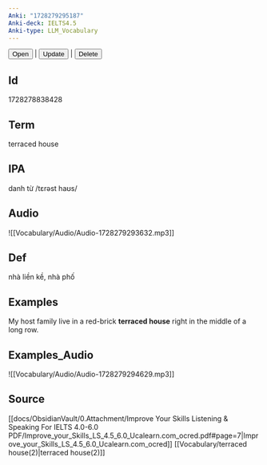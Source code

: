 ```yaml
---
Anki: "1728279295187"
Anki-deck: IELTS4.5
Anki-type: LLM_Vocabulary
---
```

<button class="anki-btn-open">Open</button> | <button class="anki-btn-update">Update</button> | <button class="anki-btn-delete">Delete</button>

## Id
1728278838428
## Term
terraced house
## IPA
danh từ /tɛrəst haʊs/
## Audio
 ![[Vocabulary/Audio/Audio-1728279293632.mp3]]
## Def
 nhà liền kề, nhà phố

## Examples
My host family live in a red-brick **terraced house** right in the middle of a long row. 

## Examples_Audio
![[Vocabulary/Audio/Audio-1728279294629.mp3]]
## Source
 [[docs/ObsidianVault/0.Attachment/Improve Your Skills Listening & Speaking For IELTS 4.0-6.0 PDF/Improve_your_Skills_LS_4.5_6.0_Ucalearn.com_ocred.pdf#page=7|Improve_your_Skills_LS_4.5_6.0_Ucalearn.com_ocred]] [[Vocabulary/terraced house(2)|terraced house(2)]]